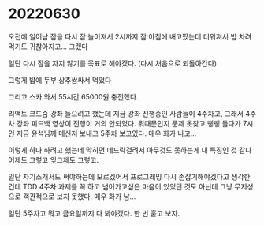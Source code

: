 # 20220630

오전에 일어남
잠을 다시 잠
늘어져서 2시까지 잠
아침에 배고팠는데 더워져서 밥 차려먹기도 귀찮아지고... 그랬다

일단 다시 잠을 자지 않기를 목표로 해야겠다. (다시 처음으로 되돌아간다)

그렇게 밥에 두부 상추쌈싸서 먹었다

그리고 스카 와서 55시간 65000원 충전했다.

리액트 코드숨 강좌 들으려고 했는데 지금 강좌 진행중인 사람들이 4주차고, 그래서 4주차 강좌 피드백 영상이 진행이 거의 안되었다.
뭐때문인지 문제 못찾고 삥삥 돌다가 7시인 지금 윤석님께 메신저 보내고 5주차 보고있다.
매우 화가 나고...

이렇게 하나 하려고 했는데 막히면 데드락걸려서 아무것도 못하는게 내 특징인 것 같다 어제도 그렇고 엊그제도 그렇고.

일단 자기소개서도 써야하는데 모르겠어서 프로그래밍 다시 손잡기해야겠다고 생각한건데 TDD 4주차 과제를 꼭 하고 넘어가고싶은 마음이 있었던 것도 아닌데 그냥 무지성으로 객관적으로 보지 못했다. 매우 화가 남...

일단 5주차고 뭐고 금요일까지 다 봐야겠다. 한 번 훝고 보자.
